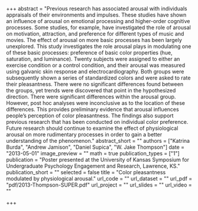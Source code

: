 +++
abstract = "Previous research has associated arousal with individuals appraisals of their environments and impulses. These studies have shown an influence of arousal on emotional processing and higher-order cognitive processes. Some studies, for example, have investigated the role of arousal on motivation, attraction, and preference for different types of music and movies. The effect of arousal on more basic processes has been largely unexplored. This study investigates the role arousal plays in modulating one of these basic processes: preference of basic color properties (hue, saturation, and luminance). Twenty subjects were assigned to either an exercise condition or a control condition, and their arousal was measured using galvanic skin response and electrocardiography. Both groups were subsequently shown a series of standardized colors and were asked to rate their pleasantness. There were no significant differences found between the groups, yet trends were discovered that point in the hypothesized direction. There were significant differences within the arousal group. However, post hoc analyses were inconclusive as to the location of these differences. This provides preliminary evidence that arousal influences people’s perception of color pleasantness. The findings also support previous research that has been conducted on individual color preference. Future research should continue to examine the effect of physiological arousal on more rudimentary processes in order to gain a better understanding of the phenomenon."
abstract_short = ""
authors = ["Katrina Burda", "Andrew Jamison", "Daniel Supica", "W. Jake Thompson"]
date = "2013-05-01"
image_preview = ""
math = true
publication_types = ["1"]
publication = "Poster presented at the University of Kansas Symposium for Undergraduate Psychology Engagement and Research, Lawrence, KS."
publication_short = ""
selected = false
title = "Color pleasantness modulated by physiological arousal."
url_code = ""
url_dataset = ""
url_pdf = "pdf/2013-Thompson-SUPER.pdf"
url_project = ""
url_slides = ""
url_video = ""

+++
